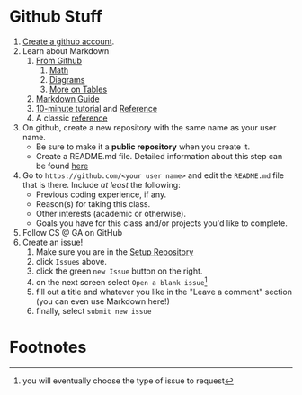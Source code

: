 # Github Stuff

1. [Create a github account](https://github.com/signup).
2. Learn about Markdown
   1. [From Github](https://guides.github.com/features/mastering-markdown/)
      1. [Math](https://docs.github.com/en/get-started/writing-on-github/working-with-advanced-formatting/writing-mathematical-expressions)
      2. [Diagrams](https://docs.github.com/en/get-started/writing-on-github/working-with-advanced-formatting/creating-diagrams)
      3. [More on Tables](https://docs.github.com/en/get-started/writing-on-github/working-with-advanced-formatting/organizing-information-with-tables)
   2. [Markdown Guide](https://www.markdownguide.org/cheat-sheet/)
   3. [10-minute tutorial](https://commonmark.org/help/tutorial/) and [Reference](https://commonmark.org/help/)
   4. A classic [reference](https://daringfireball.net/projects/markdown/basics)
3. On github, create a new repository with the same name as your user name.
   - Be sure to make it a **public repository** when you create it. 
   - Create a README.md file. Detailed information about this step can be found [here](https://docs.github.com/en/account-and-profile/setting-up-and-managing-your-github-profile/customizing-your-profile/managing-your-profile-readme) 
5. Go to `https://github.com/<your user name>` and edit the `README.md` file that is there. Include _at least_ the following: 
   - Previous coding experience, if any. 
   - Reason(s) for taking this class. 
   - Other interests (academic or otherwise). 
   - Goals you have for this class and/or projects you'd like to complete. 
6. Follow CS @ GA on GitHub
7. Create an issue!
   1. Make sure you are in the [Setup Repository](https://github.com/CS-at-GA/00---Setup)
   2. click `Issues` above.
   3. click the green `new Issue` button on the right.
   4. on the next screen select `Open a blank issue`[^1]
   5. fill out a title and whatever you like in the "Leave a comment" section (you can even use Markdown here!)
   6. finally, select `submit new issue`

<!-- Footnotes -->
# Footnotes
[^1]: you will eventually choose the type of issue to request


